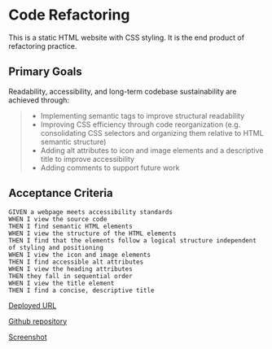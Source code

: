 # Code Refactoring

This is a static HTML website with CSS styling.
It is the end product of refactoring practice.

## Primary Goals

Readability, accessibility, and long-term codebase sustainability are achieved through:

>* Implementing semantic tags to improve structural readability
>* Improving CSS efficiency through code reorganization (e.g. consolidating CSS selectors and organizing them relative to HTML semantic structure)
>* Adding alt attributes to icon and image elements and a descriptive title to improve accessibility
>* Adding comments to support future work

## Acceptance Criteria

```
GIVEN a webpage meets accessibility standards
WHEN I view the source code
THEN I find semantic HTML elements
WHEN I view the structure of the HTML elements
THEN I find that the elements follow a logical structure independent of styling and positioning
WHEN I view the icon and image elements
THEN I find accessible alt attributes
WHEN I view the heading attributes
THEN they fall in sequential order
WHEN I view the title element
THEN I find a concise, descriptive title
```


[Deployed URL](https://mendelism.github.io/Horiseon-Refactoring/)

[Github repository](https://github.com/mendelism/Horiseon-Refactoring)

[Screenshot](./assets/images/Screenshot.png) 
